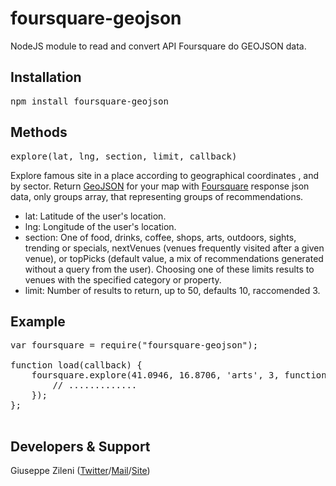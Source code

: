 # foursquare-geojson
NodeJS module to read and convert API Foursquare do GEOJSON data.

## Installation

<pre>npm install foursquare-geojson</pre>

## Methods

<pre>explore(lat, lng, section, limit, callback)</pre>
Explore famous site in a place according to geographical coordinates , and by sector. Return [GeoJSON](http://geojson.org) for your map with [Foursquare](https://developer.foursquare.com/docs/venues/explore) response json data, only groups array, that representing groups of recommendations.

* lat: Latitude of the user's location.  
* lng: Longitude of the user's location. 
* section: One of food, drinks, coffee, shops, arts, outdoors, sights, trending or specials, nextVenues (venues frequently visited after a given venue), or topPicks (default value, a mix of recommendations generated without a query from the user). Choosing one of these limits results to venues with the specified category or property.
* limit: Number of results to return, up to 50, defaults 10, raccomended 3.

## Example

<pre>
var foursquare = require("foursquare-geojson");

function load(callback) {
    foursquare.explore(41.0946, 16.8706, 'arts', 3, function (results, geojson) { 
        // .............    
    });
};

</pre>

## Developers & Support
Giuseppe Zileni ([Twitter](https://twitter.com/gzileni)/[Mail](mailto:me@gzileni.name)/[Site](http://www.gzileni.name))

